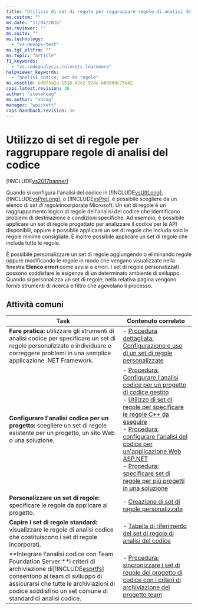 ```yaml
---
title: "Utilizzo di set di regole per raggruppare regole di analisi del codice | Microsoft Docs"
ms.custom: ""
ms.date: "11/04/2016"
ms.reviewer: ""
ms.suite: ""
ms.technology: 
  - "vs-devops-test"
ms.tgt_pltfrm: ""
ms.topic: "article"
f1_keywords: 
  - "vs.codeanalysis.rulesets.learnmore"
helpviewer_keywords: 
  - "analisi codice, set di regole"
ms.assetid: ed0f3a2a-1516-42e2-92de-b8986dc75d42
caps.latest.revision: 36
author: "stevehoag"
ms.author: "shoag"
manager: "wpickett"
caps.handback.revision: 36
---
```

# Utilizzo di set di regole per raggruppare regole di analisi del codice
[!INCLUDE[vs2017banner](../code-quality/includes/vs2017banner.md)]

Quando si configura l'analisi del codice in [!INCLUDE[vsUltLong](../code-quality/includes/vsultlong_md.md)], [!INCLUDE[vsPreLong](../code-quality/includes/vsprelong_md.md)], o [!INCLUDE[vsPro](../code-quality/includes/vspro_md.md)], è possibile scegliere da un elenco di *set di regole*incorporate Microsoft.  Un set di regole è un raggruppamento logico di regole dell'analisi del codice che identificano problemi di destinazione e condizioni specifiche.  Ad esempio, è possibile applicare un set di regole progettato per analizzare il codice per le API disponibili, oppure è possibile applicare un set di regole che includa solo le regole minime consigliate.  È inoltre possibile applicare un set di regole che includa tutte le regole.  
  
 È possibile personalizzare un set di regole aggiungendo o eliminando regole oppure modificando le regole in modo che vengano visualizzate nella finestra **Elenco errori** come avvisi o errori.  I set di regole personalizzati possono soddisfare le esigenze di un determinato ambiente di sviluppo.  Quando si personalizza un set di regole, nella relativa pagina vengono forniti strumenti di ricerca e filtro che agevolano il processo.  
  
## Attività comuni  
  
|Task|Contenuto correlato|  
|----------|-------------------------|  
|**Fare pratica:** utilizzare gli strumenti di analisi codice per specificare un set di regole personalizzate e individuare e correggere problemi in una semplice applicazione .NET Framework.|-   [Procedura dettagliata: Configurazione e uso di un set di regole personalizzate](../code-quality/walkthrough-configuring-and-using-a-custom-rule-set.md)|  
|**Configurare l'analisi codice per un progetto:** scegliere un set di regole esistente per un progetto, un sito Web o una soluzione.|-   [Procedura: Configurare l'analisi codice per un progetto di codice gestito](../code-quality/how-to-configure-code-analysis-for-a-managed-code-project.md)<br />-   [Utilizzo di set di regole per specificare le regole C\+\+ da eseguire](../code-quality/using-rule-sets-to-specify-the-cpp-rules-to-run.md)<br />-   [Procedura: configurare l'analisi del codice per un'applicazione Web ASP.NET](../code-quality/how-to-configure-code-analysis-for-an-aspnet-web-application.md)<br />-   [Procedura: specificare set di regole per più progetti in una soluzione](../code-quality/how-to-specify-managed-code-rule-sets-for-multiple-projects-in-a-solution.md)|  
|**Personalizzare un set di regole:** specificare le regole da applicare al progetto.|-   [Creazione di set di regole personalizzate](../code-quality/creating-custom-code-analysis-rule-sets.md)|  
|**Capire i set di regole standard:** visualizzare le regole di analisi codice che costituiscono i set di regole incorporati.|-   [Tabella di riferimento del set di regole di analisi del codice](../code-quality/code-analysis-rule-set-reference.md)|  
|**Integrare l'analisi codice con Team Foundation Server:**i criteri di archiviazione di[!INCLUDE[esprtfs](../code-quality/includes/esprtfs_md.md)] consentono ai team di sviluppo di assicurarsi che tutte le archiviazioni di codice soddisfino un set comune di standard di analisi codice.|-   [Procedura: sincronizzare i set di regole del progetto di codice con i criteri di archiviazione del progetto team](../code-quality/how-to-synchronize-code-project-rule-sets-with-team-project-check-in-policy.md)|